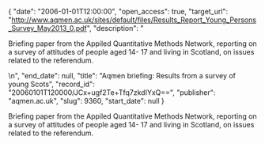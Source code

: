 {
  "date": "2006-01-01T12:00:00", 
  "open_access": true, 
  "target_url": "http://www.aqmen.ac.uk/sites/default/files/Results_Report_Young_Persons_Survey_May2013_0.pdf", 
  "description": "<p>Briefing paper from the Appiled Quantitative Methods Network, reporting on a survey of attitudes of people aged 14- 17 and living in Scotland, on issues related to the referendum.</p>\n", 
  "end_date": null, 
  "title": "Aqmen briefing: Results from a survey of young Scots", 
  "record_id": "20060101T120000/JCx+ugf2Te+Tfq7zkdIYxQ==", 
  "publisher": "aqmen.ac.uk", 
  "slug": 9360, 
  "start_date": null
}

<p>Briefing paper from the Appiled Quantitative Methods Network, reporting on a survey of attitudes of people aged 14- 17 and living in Scotland, on issues related to the referendum.</p>
